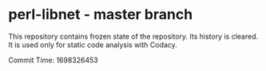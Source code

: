 # perl-libnet - master branch

This repository contains frozen state of the repository.
Its history is cleared. It is used only for static code
analysis with Codacy.

Commit Time: 1698326453